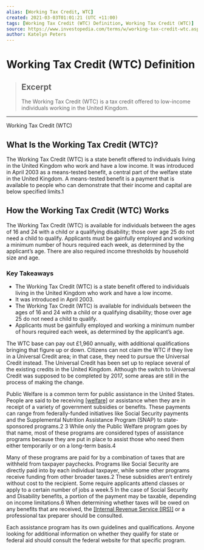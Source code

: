 ```yaml
---
alias: [Working Tax Credit, WTC]
created: 2021-03-03T01:01:21 (UTC +11:00)
tags: [Working Tax Credit (WTC) Definition, Working Tax Credit (WTC)]
source: https://www.investopedia.com/terms/w/working-tax-credit-wtc.asp
author: Katelyn Peters
---
```


# Working Tax Credit (WTC) Definition

> ## Excerpt
> The Working Tax Credit (WTC) is a tax credit offered to low-income individuals working in the United Kingdom.

---

Working Tax Credit (WTC)
## What Is the Working Tax Credit (WTC)?

The Working Tax Credit (WTC) is a state benefit offered to individuals living in the United Kingdom who work and have a low income. It was introduced in April 2003 as a means-tested benefit, a central part of the welfare state in the United Kingdom. A means-tested benefit is a payment that is available to people who can demonstrate that their income and capital are below specified limits.1

## How the Working Tax Credit (WTC) Works

The Working Tax Credit (WTC) is available for individuals between the ages of 16 and 24 with a child or a qualifying disability; those over age 25 do not need a child to qualify. Applicants must be gainfully employed and working a minimum number of hours required each week, as determined by the applicant’s age. There are also required income thresholds by household size and age.

### Key Takeaways

-   The Working Tax Credit (WTC) is a state benefit offered to individuals living in the United Kingdom who work and have a low income.
-   It was introduced in April 2003.
-   The Working Tax Credit (WTC) is available for individuals between the ages of 16 and 24 with a child or a qualifying disability; those over age 25 do not need a child to qualify.
-   Applicants must be gainfully employed and working a minimum number of hours required each week, as determined by the applicant’s age.

The WTC base can pay out £1,960 annually, with additional qualifications bringing that figure up or down. Citizens can not claim the WTC if they live in a Universal Credit area; in that case, they need to pursue the Universal Credit instead. The Universal Credit has been set up to replace several of the existing credits in the United Kingdom. Although the switch to Universal Credit was supposed to be completed by 2017, some areas are still in the process of making the change.

Public Welfare is a common term for public assistance in the United States. People are said to be receiving [[welfare]](https://www.investopedia.com/terms/w/welfare.asp) or assistance when they are in receipt of a variety of government subsidies or benefits. These payments can range from federally-funded initiatives like Social Security payments and the Supplemental Nutrition Assistance Program (SNAP) to state-sponsored programs.2 3 While only the Public Welfare program goes by that name, most of these programs are considered types of assistance programs because they are put in place to assist those who need them either temporarily or on a long-term basis.4

Many of these programs are paid for by a combination of taxes that are withheld from taxpayer paychecks. Programs like Social Security are directly paid into by each individual taxpayer, while some other programs receive funding from other broader taxes.2 These subsidies aren’t entirely without cost to the recipient. Some require applicants attend classes or apply to a certain number of jobs a week.5 In the case of Social Security and Disability benefits, a portion of the payment may be taxable, depending on income limitations.6 When determining whether taxes will be owed on any benefits that are received, the [[Internal Revenue Service (IRS)]](https://www.irs.gov/) or a professional tax preparer should be consulted.

Each assistance program has its own guidelines and qualifications. Anyone looking for additional information on whether they qualify for state or federal aid should consult the federal website for that specific program.
